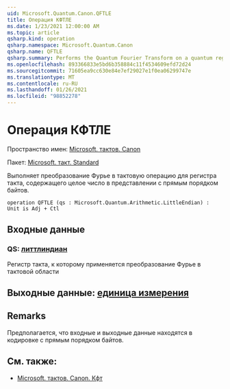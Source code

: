 ```yaml
---
uid: Microsoft.Quantum.Canon.QFTLE
title: Операция КФТЛЕ
ms.date: 1/23/2021 12:00:00 AM
ms.topic: article
qsharp.kind: operation
qsharp.namespace: Microsoft.Quantum.Canon
qsharp.name: QFTLE
qsharp.summary: Performs the Quantum Fourier Transform on a quantum register containing an integer in the little-endian representation.
ms.openlocfilehash: 893366833e5bd6b358884c11f4534609efd72d24
ms.sourcegitcommit: 71605ea9cc630e84e7ef29027e1f0ea06299747e
ms.translationtype: MT
ms.contentlocale: ru-RU
ms.lasthandoff: 01/26/2021
ms.locfileid: "98852278"
---
```

# <a name="qftle-operation"></a>Операция КФТЛЕ

Пространство имен: [Microsoft. тактов. Canon](xref:Microsoft.Quantum.Canon)

Пакет: [Microsoft. такт. Standard](https://nuget.org/packages/Microsoft.Quantum.Standard)


Выполняет преобразование Фурье в тактовую операцию для регистра такта, содержащего целое число в представлении с прямым порядком байтов.

```qsharp
operation QFTLE (qs : Microsoft.Quantum.Arithmetic.LittleEndian) : Unit is Adj + Ctl
```


## <a name="input"></a>Входные данные

### <a name="qs--littleendian"></a>QS: [литтлиндиан](xref:Microsoft.Quantum.Arithmetic.LittleEndian)

Регистр такта, к которому применяется преобразование Фурье в тактовой области



## <a name="output--unit"></a>Выходные данные: [единица измерения](xref:microsoft.quantum.lang-ref.unit)



## <a name="remarks"></a>Remarks

Предполагается, что входные и выходные данные находятся в кодировке с прямым порядком байтов.

## <a name="see-also"></a>См. также:

- [Microsoft. тактов. Canon. Кфт](xref:Microsoft.Quantum.Canon.QFT)